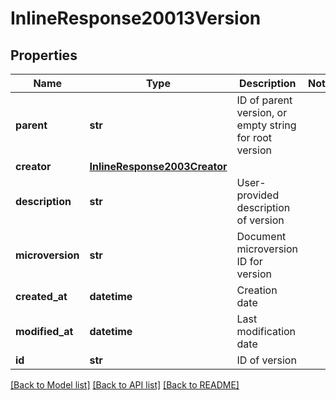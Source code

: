 # InlineResponse20013Version

## Properties
Name | Type | Description | Notes
------------ | ------------- | ------------- | -------------
**parent** | **str** | ID of parent version, or empty string for root version | 
**creator** | [**InlineResponse2003Creator**](InlineResponse2003Creator.md) |  | 
**description** | **str** | User-provided description of version | 
**microversion** | **str** | Document microversion ID for version | 
**created_at** | **datetime** | Creation date | 
**modified_at** | **datetime** | Last modification date | 
**id** | **str** | ID of version | 

[[Back to Model list]](../README.md#documentation-for-models) [[Back to API list]](../README.md#documentation-for-api-endpoints) [[Back to README]](../README.md)


